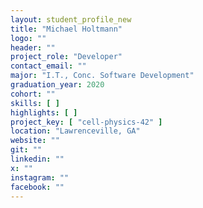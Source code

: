 ```yaml
---
layout: student_profile_new
title: "Michael Holtmann"
logo: ""
header: ""
project_role: "Developer"
contact_email: ""
major: "I.T., Conc. Software Development"
graduation_year: 2020
cohort: ""
skills: [ ]
highlights: [ ]
project_key: [ "cell-physics-42" ]
location: "Lawrenceville, GA"
website: ""
git: ""
linkedin: ""
x: ""
instagram: ""
facebook: ""
---
```


